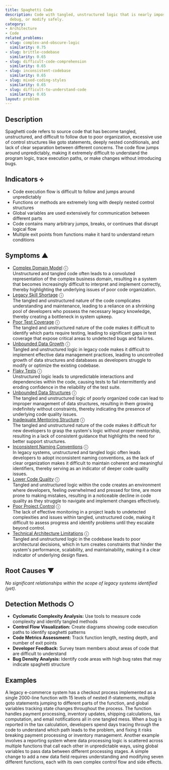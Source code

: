 ```yaml
---
title: Spaghetti Code
description: Code with tangled, unstructured logic that is nearly impossible to understand,
  debug, or modify safely.
category:
- Architecture
- Code
related_problems:
- slug: complex-and-obscure-logic
  similarity: 0.75
- slug: brittle-codebase
  similarity: 0.65
- slug: difficult-code-comprehension
  similarity: 0.65
- slug: inconsistent-codebase
  similarity: 0.65
- slug: mixed-coding-styles
  similarity: 0.65
- slug: difficult-to-understand-code
  similarity: 0.65
layout: problem
---
```


## Description

Spaghetti code refers to source code that has become tangled, unstructured, and difficult to follow due to poor organization, excessive use of control structures like goto statements, deeply nested conditionals, and lack of clear separation between different concerns. The code flow jumps around unpredictably, making it extremely difficult to understand the program logic, trace execution paths, or make changes without introducing bugs.

## Indicators ⟡

- Code execution flow is difficult to follow and jumps around unpredictably
- Functions or methods are extremely long with deeply nested control structures
- Global variables are used extensively for communication between different parts
- Code contains many arbitrary jumps, breaks, or continues that disrupt logical flow
- Multiple exit points from functions make it hard to understand return conditions

## Symptoms ▲
- [Complex Domain Model](complex-domain-model.md) <span class="info-tooltip" title="Confidence: 0.495, Strength: 0.738">ⓘ</span>
<br/>  Unstructured and tangled code often leads to a convoluted representation of the complex business domain, resulting in a system that becomes increasingly difficult to interpret and implement correctly, thereby highlighting the underlying issues of poor code organization.
- [Legacy Skill Shortage](legacy-skill-shortage.md) <span class="info-tooltip" title="Confidence: 0.495, Strength: 0.739">ⓘ</span>
<br/>  The tangled and unstructured nature of the code complicates understanding and maintenance, leading to a reliance on a shrinking pool of developers who possess the necessary legacy knowledge, thereby creating a bottleneck in system upkeep.
- [Poor Test Coverage](poor-test-coverage.md) <span class="info-tooltip" title="Confidence: 0.482, Strength: 0.708">ⓘ</span>
<br/>  The tangled and unstructured nature of the code makes it difficult to identify which parts require testing, leading to significant gaps in test coverage that expose critical areas to undetected bugs and failures.
- [Unbounded Data Growth](unbounded-data-growth.md) <span class="info-tooltip" title="Confidence: 0.428, Strength: 0.723">ⓘ</span>
<br/>  Tangled and unstructured logic in legacy code makes it difficult to implement effective data management practices, leading to uncontrolled growth of data structures and databases as developers struggle to modify or optimize the existing codebase.
- [Flaky Tests](flaky-tests.md) <span class="info-tooltip" title="Confidence: 0.399, Strength: 0.710">ⓘ</span>
<br/>  Unstructured logic leads to unpredictable interactions and dependencies within the code, causing tests to fail intermittently and eroding confidence in the reliability of the test suite.
- [Unbounded Data Structures](unbounded-data-structures.md) <span class="info-tooltip" title="Confidence: 0.374, Strength: 0.638">ⓘ</span>
<br/>  The tangled and unstructured logic of poorly organized code can lead to improper management of data structures, resulting in them growing indefinitely without constraints, thereby indicating the presence of underlying code quality issues.
- [Inadequate Mentoring Structure](inadequate-mentoring-structure.md) <span class="info-tooltip" title="Confidence: 0.355, Strength: 0.771">ⓘ</span>
<br/>  The tangled and unstructured nature of the code makes it difficult for new developers to grasp the system's logic without proper mentorship, resulting in a lack of consistent guidance that highlights the need for better support structures.
- [Inconsistent Naming Conventions](inconsistent-naming-conventions.md) <span class="info-tooltip" title="Confidence: 0.352, Strength: 0.697">ⓘ</span>
<br/>  In legacy systems, unstructured and tangled logic often leads developers to adopt inconsistent naming conventions, as the lack of clear organization makes it difficult to maintain coherent and meaningful identifiers, thereby serving as an indicator of deeper code quality issues.
- [Lower Code Quality](lower-code-quality.md) <span class="info-tooltip" title="Confidence: 0.326, Strength: 0.640">ⓘ</span>
<br/>  Tangled and unstructured logic within the code creates an environment where developers, feeling overwhelmed and pressed for time, are more prone to making mistakes, resulting in a noticeable decline in code quality as they struggle to navigate and implement changes effectively.
- [Poor Project Control](poor-project-control.md) <span class="info-tooltip" title="Confidence: 0.304, Strength: 0.774">ⓘ</span>
<br/>  The lack of effective monitoring in a project leads to undetected complexities and issues within tangled, unstructured code, making it difficult to assess progress and identify problems until they escalate beyond control.
- [Technical Architecture Limitations](technical-architecture-limitations.md) <span class="info-tooltip" title="Confidence: 0.304, Strength: 0.769">ⓘ</span>
<br/>  Tangled and unstructured logic in the codebase leads to poor architectural decisions, which in turn creates constraints that hinder the system's performance, scalability, and maintainability, making it a clear indicator of underlying design flaws.

## Root Causes ▼

*No significant relationships within the scope of legacy systems identified (yet).*

## Detection Methods ○

- **Cyclomatic Complexity Analysis:** Use tools to measure code complexity and identify tangled methods
- **Control Flow Visualization:** Create diagrams showing code execution paths to identify spaghetti patterns
- **Code Metrics Assessment:** Track function length, nesting depth, and number of exit points
- **Developer Feedback:** Survey team members about areas of code that are difficult to understand
- **Bug Density Analysis:** Identify code areas with high bug rates that may indicate spaghetti structure

## Examples

A legacy e-commerce system has a checkout process implemented as a single 2000-line function with 15 levels of nested if-statements, multiple goto statements jumping to different parts of the function, and global variables tracking state changes throughout the process. The function handles payment processing, inventory updates, shipping calculations, tax computation, and email notifications all in one tangled mess. When a bug is reported in the tax calculation, developers spend days tracing through the code to understand which path leads to the problem, and fixing it risks breaking payment processing or inventory management. Another example involves a reporting system where data processing logic is scattered across multiple functions that call each other in unpredictable ways, using global variables to pass data between different processing stages. A simple change to add a new data field requires understanding and modifying seven different functions, each with its own complex control flow and side effects.
